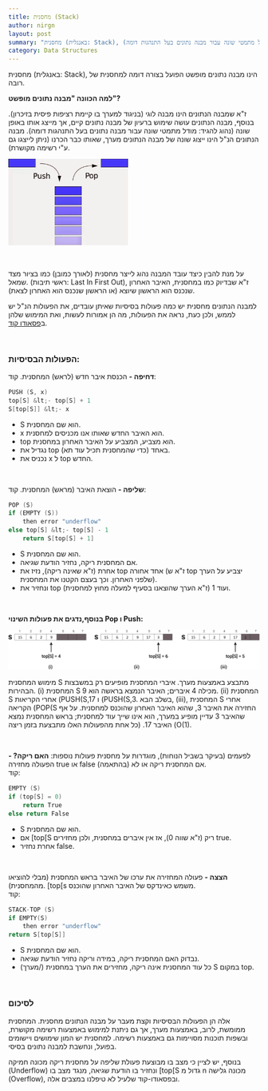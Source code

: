 ```yaml
---
title: מחסנית (Stack)
author: nirgn
layout: post
summary: "מחסנית (באנגלית: Stack), הינו מבנה נתונים מופשט הפועל ( מבנה לוגי, בניגוד למערך בו קיימת רציפות פיסית בזיכרון) בצורה דומה למחסנית של רובה. בנוסף, מבנה הנתונים עושה שימוש ברעיון של מבנה נתונים קיים, אך מייצג אותו באופן שונה (נהוג להגיד: מודל מתמטי שונה עבור מבנה נתונים בעל התנהגות דומה)."
category: Data Structures
---
```

מחסנית (באנגלית: Stack), הינו מבנה נתונים מופשט הפועל בצורה דומה למחסנית של רובה.

**למה הכוונה "מבנה נתונים מופשט"?**

ז"א שמבנה הנתונים הינו מבנה לוגי (בניגוד למערך בו קיימת רציפות פיסית בזיכרון). בנוסף, מבנה הנתונים עושה שימוש ברעיון של מבנה נתונים קיים, אך מייצג אותו באופן שונה (נהוג להגיד: מודל מתמטי שונה עבור מבנה נתונים בעל התנהגות דומה). מבנה הנתונים הנ"ל הינו ייצוג שונה של מבנה הנתונים מערך, שאותו כבר הכרנו (ניתן לייצגו גם ע"י רשימה מקושרת).

<!--more-->

<div class="left">
  <img src="/assets/img/posts/stack/Stack.png" alt="Stack" style="width: 15rem;">
</div>

&nbsp;

על מנת להבין כיצד עובד המבנה נהוג לייצר מחסנית (לאורך כמובן) כמו בציור מצד שמאל.
(ראשי תיבות: Last In First Out), ז"א שבדיוק כמו במחסנית, האיבר האחרון שנכנס הוא הראשון שיוצא (או הראשון שנכנס הוא האחרון לצאת).

למבנה הנתונים מחסנית יש כמה פעולות בסיסיות שאיתן עובדים, את הפעולות הנ"ל יש לממש, ולכן כעת, נראה את הפעולות, מה הן אמורות לעשות, ואת המימוש שלהן ב[פסאודו קוד](http://en.wikipedia.org/wiki/Pseudocode).

&nbsp;

### הפעולות הבסיסיות:
**דחיפה -** הכנסת איבר חדש (לראש) המחסנית.
קוד:

```c
PUSH (S, x)
top[S] &lt;- top[S] + 1
S[top[S]] &lt;- x
```

  * S הוא שם המחסנית.
  * x הוא האיבר החדש שאותו אנו מכניסים למחסנית.
  * top הוא מצביע, המצביע על האיבר האחרון במחסנית.
  * נגדיל את top באחד (כדי שהמחסנית תכיל עוד תא).
  * נכניס את x ל top החדש.

&nbsp;

**שליפה -** הוצאת האיבר (מראש) המחסנית.
קוד:

```c
POP (S)
if (EMPTY (S))
    then error "underflow"
else top[S] &lt;- top[S] - 1
    return S[top[S] + 1]
```

  * S הוא שם המחסנית.
  * אם המחסנית ריקה, נחזיר הודעת שגיאה.
  * אחרת (ז"א שאינה ריקה), נזיז את top אחד אחורה (ז"א ש top יצביע על הערך שלפני האחרון. וכך בעצם הקטנו את המחסנית).
  * ונחזיר את top ועוד 1 (ז"א הערך שהוצאנו בסעיף למעלה מחוץ למחסנית).

&nbsp;

**בנוסף,נדגים את פעולות השינוי Pop ו Push:**

<div style="text-align: center;">
  <img src="/assets/img/posts/stack/Push__Pop_Example.png" alt="Push & Pop Example">
</div>

מימוש המחסנית S מתבצע באמצעות מערך. איברי המחסנית מופיעים רק במשבצות הבהירות. (i) המחסנית S מכילה 4 איברים; האיבר הנמצא בראשה הוא 9. (ii) המחסנית S אחרי הקריאות (PUSH(S,17 ו (PUSH(S,3. בשלב הבא, (iii), המחסנית S אחרי הקריאה (POP(S החזירה את האיבר 3, שהוא האיבר האחרון שהוכנס למחסנית. על אף שהאיבר 3 עדיין מופיע במערך, הוא אינו שייך עוד למחסנית; בראש המחסנית נמצא האיבר 17. (כל אחת מהפעולות האלו מתבצעת בזמן ריצה (O(1).

&nbsp;

לפעמים (בעיקר בשביל הנוחות), מוגדרות על מחסנית פעולות נוספות:
**האם ריקה? -** הפעולה מחזירה true או false אם המחסנית ריקה או לא (בהתאמה).  
קוד:

```c
EMPTY (S)
if (top[S] = 0)
    return True
else return False
```

  * S הוא שם המחסנית.
  * אם [top[S ריק (ז"א שווה 0), אז אין איברים במחסנית, ולכן מחזירים true.
  * אחרת נחזיר false.

&nbsp;

**הצצה -** פעולה המחזירה את ערכו של האיבר בראש המחסנית (מבלי להוציאו מהמחסנית). [top[s משמש כאינדקס של האיבר האחרון שהוכנס.  
קוד:

```c
STACK-TOP (S)
if EMPTY(S)
    then error "underflow"
return S[top[S]]
```

  * S הוא שם המחסנית.
  * נבדוק האם המחסנית ריקה, במידה וריקה נחזיר הודעת שגיאה.
  * כל עוד המחסנית אינה ריקה, מחזירים את הערך במחסנית (/מערך) S במקום top.

&nbsp;

### לסיכום

אלה הן הפעולות הבסיסיות וקצת מעבר על מבנה הנתונים מחסנית. המחסנית ממומשת, לרוב, באמצעות מערך, אך גם ניתנת למימוש באמצעות רשימה מקושרת, ובשפות תוכנות מסויימות גם באמצעות רשימה. למחסנית יש המון שימושים ויישומים בפועל, ונחשבת למבנה נתונים בסיסי.

בנוסף, יש לציין כי מצב בו מבוצעת פעולת שליפה על מחסנית ריקה מכונה חמיקה (Underflow) ונחזיר בו הודעת שגיאה, מנגד מצב בו [top[S גדול מ n מכונה גלישה (Overflow), ובפסאודו-קוד שלעיל לא טיפלנו במצבים אלה.
